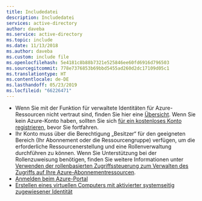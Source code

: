```yaml
---
title: Includedatei
description: Includedatei
services: active-directory
author: daveba
ms.service: active-directory
ms.topic: include
ms.date: 11/13/2018
ms.author: daveba
ms.custom: include file
ms.openlocfilehash: 5e4181c8b88b7321e525846ee60fd6916d796503
ms.sourcegitcommit: 778e7376853b69bbd5455ad260d2dc17109d05c1
ms.translationtype: HT
ms.contentlocale: de-DE
ms.lasthandoff: 05/23/2019
ms.locfileid: "66226471"
---
```

- Wenn Sie mit der Funktion für verwaltete Identitäten für Azure-Ressourcen nicht vertraut sind, finden Sie hier eine [Übersicht](../articles/active-directory/msi-overview.md). Wenn Sie kein Azure-Konto haben, sollten Sie sich [für ein kostenloses Konto registrieren](https://azure.microsoft.com/free/), bevor Sie fortfahren.
- Ihr Konto muss über die Berechtigung „Besitzer“ für den geeigneten Bereich (Ihr Abonnement oder die Ressourcengruppe) verfügen, um die erforderliche Ressourcenerstellung und eine Rollenverwaltung durchführen zu können. Wenn Sie Unterstützung bei der Rollenzuweisung benötigen, finden Sie weitere Informationen unter [Verwenden der rollenbasierten Zugriffssteuerung zum Verwalten des Zugriffs auf Ihre Azure-Abonnementressourcen](../articles/role-based-access-control/role-assignments-portal.md).
- [Anmelden beim Azure-Portal](https://portal.azure.com)
- [Erstellen eines virtuellen Computers mit aktivierter systemseitig zugewiesener Identität](/azure/active-directory/managed-identities-azure-resources/qs-configure-portal-windows-vm#system-assigned-managed-identity)
